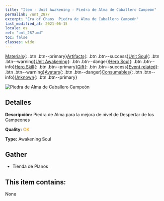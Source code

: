 ```yaml
---
title: "Item - Unit Awakening - Piedra de Alma de Caballero Campeón"
permalink: /unt_287/
excerpt: "Era of Chaos  Piedra de Alma de Caballero Campeón"
last_modified_at: 2021-06-15
locale: es
ref: "unt_287.md"
toc: false
classes: wide
---
```

 [Materials](/ItemsES/){: .btn .btn--primary}[Artifacts](/ItemsES/Artifacts/){: .btn .btn--success}[Unit Soul](/ItemsES/UnitSoul/){: .btn .btn--warning}[Unit Awakening](/ItemsES/UnitAwakening/){: .btn .btn--danger}[Hero Soul](/ItemsES/HeroSoul/){: .btn .btn--info}[Hero Skill](/ItemsES/HeroSkill/){: .btn .btn--primary}[Gift](/ItemsES/Gift/){: .btn .btn--success}[Event related](/ItemsES/Events/){: .btn .btn--warning}[Avatars](/ItemsES/Avatars/){: .btn .btn--danger}[Consumables](/ItemsES/Consumables/){: .btn .btn--info}[Unknown](/ItemsES/Unknown/){: .btn .btn--primary}

 ![Piedra de Alma de Caballero Campeón](/images/u/tia_qishi.jpg)

## Detalles
 **Descripción:** Piedra de Alma para la mejora de nivel de Despertar de los Campeones

 **Quality:** <span style="color: #FF8C00">OK</span>

 **Type:** Awakening Soul

## Gather

*    Tienda de Planos 

## This item contains:

  None

